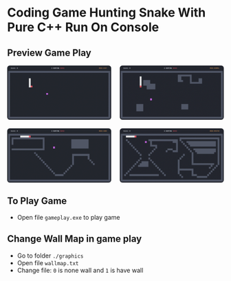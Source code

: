 
# Coding Game Hunting Snake With Pure C++ Run On Console

## Preview Game Play

<div style="display:flex; justify-content:space-between">
    <img style="border-radius:6px" src="readmeSrc/Easy.gif" width="48%">
    <img style="border-radius:6px" src="readmeSrc/Normal.gif"  width="48%">
</div>

<div style="display:flex;justify-content:space-between;margin-top:20px">
    <img style="border-radius:6px" src="readmeSrc/Hard.gif"  width="48%">
    <img style="border-radius:6px" src="readmeSrc/Master.gif"  width="48%">
</div>

## To Play Game

+ Open file `gameplay.exe` to play game

## Change Wall Map in game play

+ Go to folder `./graphics`
+ Open file `wallmap.txt`
+ Change file: `0` is none wall and `1` is have wall

